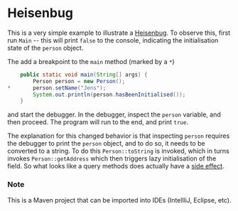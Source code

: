 # Heisenbug

This is a very simple example to illustrate a [Heisenbug](https://en.wikipedia.org/wiki/Heisenbug). To observe this, first run `Main` -- this will print `false` to the console, indicating the initialisation state of the `person` object.

The add a breakpoint to the `main` method (marked by a `*`)

```java
	public static void main(String[] args) {
		Person person = new Person();
* 		person.setName("Jens");
		System.out.println(person.hasBeenInitialised());
	}

```

and start the debugger. In the debugger, inspect the `person` variable, and then proceed. The program will run to the end, and print `true`. 

The explanation for this changed behavior is that inspecting `person` requires the debugger to print the `person` object, and to do so, it needs to be converted to a string. To do this `Person::toString` is invoked, which in turns invokes `Person::getAddress` which then triggers lazy initialisation of the field. So what looks like a query methods does actually have a [side effect](https://en.wikipedia.org/wiki/Side_effect_(computer_science)). 

### Note

This is a Maven project that can be imported into IDEs (IntellliJ, Eclipse, etc). 
